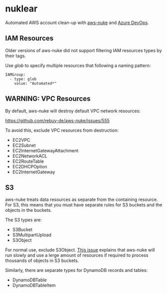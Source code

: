 # nuklear

Automated AWS account clean-up with [aws-nuke](https://github.com/rebuy-de/aws-nuke) and [Azure DevOps](https://azure.microsoft.com/en-gb/services/devops/).

## IAM Resources

Older versions of aws-nuke did not support filtering IAM resources types by their tags.

Use *glob* to specify multiple resources that following a naming pattern:

```
IAMGroup:
  - type: glob
    value: "Automated*"
```

## WARNING: VPC Resources

By default, aws-nuke will destroy default VPC network resources:

https://github.com/rebuy-de/aws-nuke/issues/555

To avoid this, exclude VPC resources from destruction:

- EC2VPC
- EC2Subnet
- EC2InternetGatewayAttachment
- EC2NetworkACL
- EC2RouteTable
- EC2DHCPOption
- EC2InternetGateway

## S3

aws-nuke treats data resources as separate from the containing resource. For S3, this means that you must have separate rules for S3 buckets and the objects in the buckets.

The S3 types are:

- S3Bucket
- S3MultipartUpload
- S3Object

For normal use, exclude S3Object. [This issue](https://github.com/rebuy-de/aws-nuke/issues/613) explains that aws-nuke will run slowly and use a lerge amount of resources if required to process thousands of objects in S3 buckets.

Similarly, there are separate types for DynamoDB records and tables:

- DynamoDBTable
- DynamoDBTableItem
